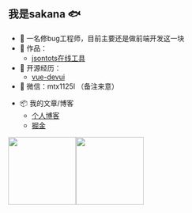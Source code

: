 ## 我是sakana :fish:

- :boy:  一名修bug工程师，目前主要还是做前端开发这一块
- :bookmark_tabs: 作品：
  + [jsontots在线工具](http://sakana-peng.gitee.io/jsontots/)
- :open_book: 开源经历：
  + [vue-devui](https://github.com/DevCloudFE/vue-devui)
- 💬 微信：mtx1125l （备注来意）
+ :package:  我的文章/博客
  + [个人博客](https://sakana-peng.gitee.io/peng-blog/)
  + [掘金](https://juejin.cn/user/1935603769810264/posts)





<img align="" height="137px" src="https://github-readme-stats.vercel.app/api?username=sakanaovo&hide_title=true&hide_border=true&show_icons=true&include_all_commits=true&line_height=21&bg_color=0,EC6C6C,FFD479,FFFC79,73FA79&theme=graywhite&locale=cn" /><img align="" height="137px" src="https://github-readme-stats.vercel.app/api/top-langs/?username=sakanaovo&hide_title=true&hide_border=true&layout=compact&bg_color=0,73FA79,73FDFF,D783FF&theme=graywhite&locale=cn" />

